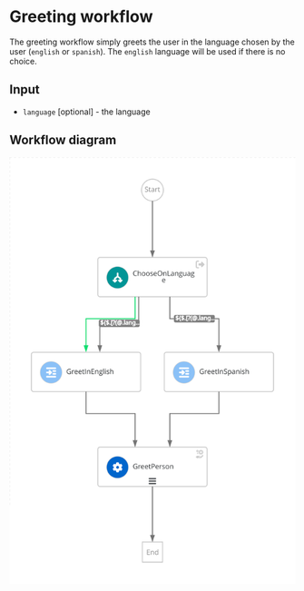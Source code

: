 # Greeting workflow
The greeting workflow simply greets the user in the language chosen by the user (`english` or `spanish`). The `english` language will be used if there is no choice.

## Input
- `language` [optional] - the language

## Workflow diagram
![Greeting workflow diagram](https://github.com/parodos-dev/serverless-workflows/blob/main/greeting/greeting.svg?raw=true)